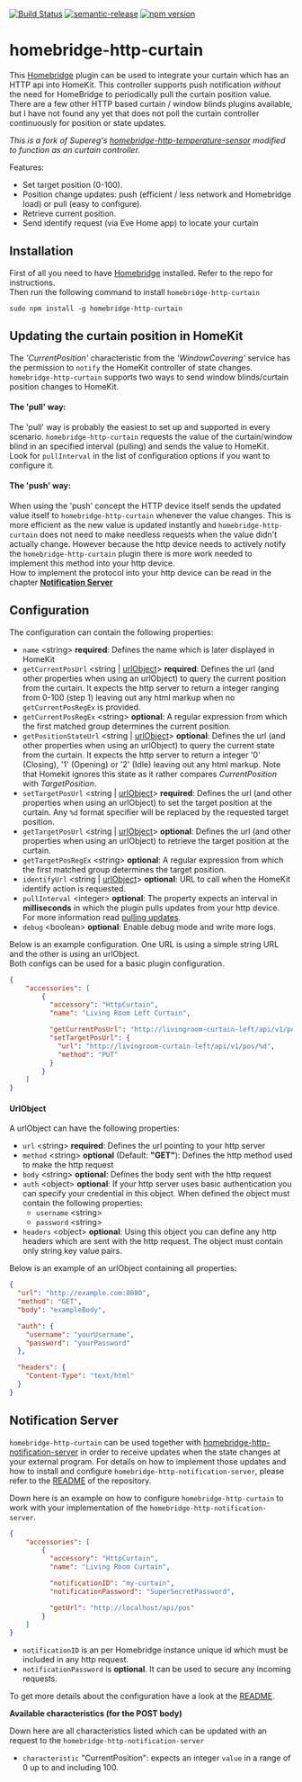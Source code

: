 [![Build Status](https://travis-ci.com/QuickSander/homebridge-http-curtain.svg?branch=master)](https://travis-ci.com/QuickSander/homebridge-http-curtain)
[![semantic-release](https://img.shields.io/badge/%20%20%F0%9F%93%A6%F0%9F%9A%80-semantic--release-e10079.svg)](https://github.com/semantic-release/semantic-release)
[![npm version](https://badge.fury.io/js/homebridge-http-curtain.svg)](https://badge.fury.io/js/homebridge-http-curtain)

# homebridge-http-curtain

This [Homebridge](https://github.com/nfarina/homebridge) plugin can be used to integrate your curtain which has an HTTP api into HomeKit. This controller supports push notification _without_ the need for HomeBridge to periodically pull the curtain position value. There are a few other HTTP based curtain / window blinds
plugins available, but I have not found any yet that does not poll the curtain controller continuously for position or state updates.

_This is a fork of Supereg's [homebridge-http-temperature-sensor](https://github.com/Supereg/homebridge-http-temperature-sensor) modified to function as an curtain controller._

Features:
* Set target position (0-100).
* Position change updates: push (efficient / less network and Homebridge load) or pull (easy to configure).
* Retrieve current position.
* Send identify request (via Eve Home app) to locate your curtain

## Installation

First of all you need to have [Homebridge](https://github.com/nfarina/homebridge) installed. Refer to the repo for
instructions.  
Then run the following command to install `homebridge-http-curtain`

```
sudo npm install -g homebridge-http-curtain
```

## Updating the curtain position in HomeKit

The _'CurrentPosition'_ characteristic from the _'WindowCovering'_ service has the permission to `notify` the
HomeKit controller of state changes.
`homebridge-http-curtain` supports two ways to send window blinds/curtain position changes to HomeKit.

#### The 'pull' way:

The 'pull' way is probably the easiest to set up and supported in every scenario. `homebridge-http-curtain`
requests the value of the curtain/window blind in an specified interval (pulling) and sends the value to HomeKit.  
Look for `pullInterval` in the list of configuration options if you want to configure it.

#### The 'push' way:

When using the 'push' concept the HTTP device itself sends the updated value itself to `homebridge-http-curtain`
whenever the value changes. This is more efficient as the new value is updated instantly and
`homebridge-http-curtain` does not need to make needless requests when the value didn't actually change.
However because the http device needs to actively notify the `homebridge-http-curtain` plugin there is more
work needed to implement this method into your http device.  
How to implement the protocol into your http device can be read in the chapter [**Notification Server**](#notification-server)

## Configuration

The configuration can contain the following properties:
* `name` \<string\> **required**: Defines the name which is later displayed in HomeKit
* `getCurrentPosUrl` \<string | [urlObject](#urlobject)\> **required**: Defines the url
(and other properties when using an urlObject) to query the current position from the curtain.
It expects the http server to return a integer ranging from 0-100 (step 1) leaving out any html markup when no `getCurrentPosRegEx`
is provided.
* `getCurrentPosRegEx` \<string\> **optional**: A regular expression from which the first matched group determines the current position.
* `getPositionStateUrl` \<string | [urlObject](#urlobject)\> **optional**: Defines the url
(and other properties when using an urlObject) to query the current state from the curtain.
It expects the http server to return a integer '0' (Closing), '1' (Opening) or '2' (Idle) leaving out any html markup.
Note that Homekit ignores this state as it rather compares _CurrentPosition_ with _TargetPosition_.
* `setTargetPosUrl` \<string | [urlObject](#urlobject)\> **required**: Defines the url
(and other properties when using an urlObject) to set the target position at the curtain.
Any `%d` format specifier will be replaced by the requested target position.
* `getTargetPosUrl` \<string | [urlObject](#urlobject)\> **optional**: Defines the url
(and other properties when using an urlObject) to retrieve the target position at the curtain.
* `getTargetPosRegEx` \<string\> **optional**: A regular expression from which the first matched group determines the target position.
* `identifyUrl` \<string | [urlObject](#urlobject)\> **optional**: URL to call when the HomeKit identify action is requested.
* `pullInterval` \<integer\> **optional**: The property expects an interval in **milliseconds** in which the plugin
pulls updates from your http device. For more information read [pulling updates](#the-pull-way).  
* `debug` \<boolean\> **optional**: Enable debug mode and write more logs.


Below is an example configuration. One URL is using a simple string URL and the other is using an urlObject.  
Both configs can be used for a basic plugin configuration.
```json
{
    "accessories": [
        {
          "accessory": "HttpCurtain",
          "name": "Living Room Left Curtain",

          "getCurrentPosUrl": "http://livingroom-curtain-left/api/v1/pos",
          "setTargetPosUrl": {
            "url": "http://livingroom-curtain-left/api/v1/pos/%d",
            "method": "PUT"
          }
        }   
    ]
}
```




#### UrlObject

A urlObject can have the following properties:
* `url` \<string\> **required**: Defines the url pointing to your http server
* `method` \<string\> **optional** \(Default: **"GET"**\): Defines the http method used to make the http request
* `body` \<string\> **optional**: Defines the body sent with the http request
* `auth` \<object\> **optional**: If your http server uses basic authentication you can specify your credential in this
object. When defined the object must contain the following properties:
    * `username` \<string\>
    * `password` \<string\>
* `headers` \<object\> **optional**: Using this object you can define any http headers which are sent with the http
request. The object must contain only string key value pairs.  

Below is an example of an urlObject containing all properties:
```json
{
  "url": "http://example.com:8080",
  "method": "GET",
  "body": "exampleBody",

  "auth": {
    "username": "yourUsername",
    "password": "yourPassword"
  },

  "headers": {
    "Content-Type": "text/html"
  }
}
```

## Notification Server

`homebridge-http-curtain` can be used together with
[homebridge-http-notification-server](https://github.com/Supereg/homebridge-http-notification-server) in order to receive
updates when the state changes at your external program. For details on how to implement those updates and how to
install and configure `homebridge-http-notification-server`, please refer to the
[README](https://github.com/Supereg/homebridge-http-notification-server) of the repository.

Down here is an example on how to configure `homebridge-http-curtain` to work with your implementation of the
`homebridge-http-notification-server`.

```json
{
    "accessories": [
        {
          "accessory": "HttpCurtain",
          "name": "Living Room Curtain",

          "notificationID": "my-curtain",
          "notificationPassword": "SuperSecretPassword",

          "getUrl": "http://localhost/api/pos"
        }   
    ]
}
```

* `notificationID` is an per Homebridge instance unique id which must be included in any http request.  
* `notificationPassword` is **optional**. It can be used to secure any incoming requests.

To get more details about the configuration have a look at the
[README](https://github.com/Supereg/homebridge-http-notification-server).

**Available characteristics (for the POST body)**

Down here are all characteristics listed which can be updated with an request to the `homebridge-http-notification-server`

* `characteristic` "CurrentPosition": expects an integer `value` in a range of 0 up to and including 100.

